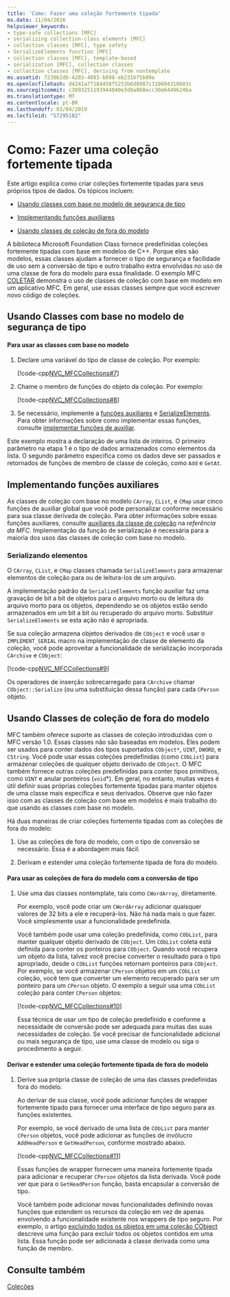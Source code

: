 ```yaml
---
title: 'Como: Fazer uma coleção fortemente tipada'
ms.date: 11/04/2016
helpviewer_keywords:
- type-safe collections [MFC]
- serializing collection-class elements [MFC]
- collection classes [MFC], type safety
- SerializeElements function [MFC]
- collection classes [MFC], template-based
- serialization [MFC], collection classes
- collection classes [MFC], deriving from nontemplate
ms.assetid: 7230b2db-4283-4083-b098-eb231bf5b89e
ms.openlocfilehash: d4241a77184458f5253b6d8987c310604310683c
ms.sourcegitcommit: c3093251193944840e3d0a068ecc30e6449624ba
ms.translationtype: MT
ms.contentlocale: pt-BR
ms.lasthandoff: 03/04/2019
ms.locfileid: "57295182"
---
```

# <a name="how-to-make-a-type-safe-collection"></a>Como: Fazer uma coleção fortemente tipada

Este artigo explica como criar coleções fortemente tipadas para seus próprios tipos de dados. Os tópicos incluem:

- [Usando classes com base no modelo de segurança de tipo](#_core_using_template.2d.based_classes_for_type_safety)

- [Implementando funções auxiliares](#_core_implementing_helper_functions)

- [Usando classes de coleção de fora do modelo](#_core_using_nontemplate_collection_classes)

A biblioteca Microsoft Foundation Class fornece predefinidas coleções fortemente tipadas com base em modelos de C++. Porque eles são modelos, essas classes ajudam a fornecer o tipo de segurança e facilidade de uso sem a conversão de tipo e outro trabalho extra envolvidas no uso de uma classe de fora do modelo para essa finalidade. O exemplo MFC [COLETAR](../visual-cpp-samples.md) demonstra o uso de classes de coleção com base em modelo em um aplicativo MFC. Em geral, use essas classes sempre que você escrever novo código de coleções.

##  <a name="_core_using_template.2d.based_classes_for_type_safety"></a> Usando Classes com base no modelo de segurança de tipo

#### <a name="to-use-template-based-classes"></a>Para usar as classes com base no modelo

1. Declare uma variável do tipo de classe de coleção. Por exemplo:

   [!code-cpp[NVC_MFCCollections#7](../mfc/codesnippet/cpp/how-to-make-a-type-safe-collection_1.cpp)]

1. Chame o membro de funções do objeto da coleção. Por exemplo:

   [!code-cpp[NVC_MFCCollections#8](../mfc/codesnippet/cpp/how-to-make-a-type-safe-collection_2.cpp)]

1. Se necessário, implemente a [funções auxiliares](../mfc/reference/collection-class-helpers.md) e [SerializeElements](../mfc/reference/collection-class-helpers.md#serializeelements). Para obter informações sobre como implementar essas funções, consulte [implementar funções de auxiliar](#_core_implementing_helper_functions).

Este exemplo mostra a declaração de uma lista de inteiros. O primeiro parâmetro na etapa 1 é o tipo de dados armazenados como elementos da lista. O segundo parâmetro especifica como os dados deve ser passados e retornados de funções de membro de classe de coleção, como `Add` e `GetAt`.

##  <a name="_core_implementing_helper_functions"></a> Implementando funções auxiliares

As classes de coleção com base no modelo `CArray`, `CList`, e `CMap` usar cinco funções de auxiliar global que você pode personalizar conforme necessário para sua classe derivada de coleção. Para obter informações sobre essas funções auxiliares, consulte [auxiliares da classe de coleção](../mfc/reference/collection-class-helpers.md) na *referência da MFC*. Implementação da função de serialização é necessária para a maioria dos usos das classes de coleção com base no modelo.

###  <a name="_core_serializing_elements"></a> Serializando elementos

O `CArray`, `CList`, e `CMap` classes chamada `SerializeElements` para armazenar elementos de coleção para ou de leitura-los de um arquivo.

A implementação padrão da `SerializeElements` função auxiliar faz uma gravação de bit a bit de objetos para o arquivo morto ou de leitura do arquivo morto para os objetos, dependendo se os objetos estão sendo armazenados em um bit a bit ou recuperado do arquivo morto. Substituir `SerializeElements` se esta ação não é apropriada.

Se sua coleção armazena objetos derivados de `CObject` e você usar o `IMPLEMENT_SERIAL` macro na implementação de classe de elemento da coleção, você pode aproveitar a funcionalidade de serialização incorporada `CArchive` e `CObject`:

[!code-cpp[NVC_MFCCollections#9](../mfc/codesnippet/cpp/how-to-make-a-type-safe-collection_3.cpp)]

Os operadores de inserção sobrecarregado para `CArchive` chamar `CObject::Serialize` (ou uma substituição dessa função) para cada `CPerson` objeto.

##  <a name="_core_using_nontemplate_collection_classes"></a> Usando Classes de coleção de fora do modelo

MFC também oferece suporte as classes de coleção introduzidas com o MFC versão 1.0. Essas classes não são baseadas em modelos. Eles podem ser usados para conter dados dos tipos suportados `CObject*`, `UINT`, `DWORD`, e `CString`. Você pode usar essas coleções predefinidas (como `CObList`) para armazenar coleções de qualquer objeto derivado de `CObject`. O MFC também fornece outras coleções predefinidas para conter tipos primitivos, como `UINT` e anular ponteiros (`void`*). Em geral, no entanto, muitas vezes é útil definir suas próprias coleções fortemente tipadas para manter objetos de uma classe mais específica e seus derivados. Observe que não fazer isso com as classes de coleção com base em modelos é mais trabalho do que usando as classes com base no modelo.

Há duas maneiras de criar coleções fortemente tipadas com as coleções de fora do modelo:

1. Use as coleções de fora do modelo, com o tipo de conversão se necessário. Essa é a abordagem mais fácil.

1. Derivam e estender uma coleção fortemente tipada de fora do modelo.

#### <a name="to-use-the-nontemplate-collections-with-type-casting"></a>Para usar as coleções de fora do modelo com a conversão de tipo

1. Use uma das classes nontemplate, tais como `CWordArray`, diretamente.

   Por exemplo, você pode criar um `CWordArray` adicionar quaisquer valores de 32 bits a ele e recuperá-los. Não há nada mais o que fazer. Você simplesmente usar a funcionalidade predefinida.

   Você também pode usar uma coleção predefinida, como `CObList`, para manter qualquer objeto derivado de `CObject`. Um `CObList` coleta está definida para conter os ponteiros para `CObject`. Quando você recupera um objeto da lista, talvez você precise converter o resultado para o tipo apropriado, desde o `CObList` funções retornam ponteiros para `CObject`. Por exemplo, se você armazenar `CPerson` objetos em um `CObList` coleção, você tem que converter um elemento recuperado para ser um ponteiro para um `CPerson` objeto. O exemplo a seguir usa uma `CObList` coleção para conter `CPerson` objetos:

   [!code-cpp[NVC_MFCCollections#10](../mfc/codesnippet/cpp/how-to-make-a-type-safe-collection_4.cpp)]

   Essa técnica de usar um tipo de coleção predefinido e conforme a necessidade de conversão pode ser adequada para muitas das suas necessidades de coleção. Se você precisar de funcionalidade adicional ou mais segurança de tipo, use uma classe de modelo ou siga o procedimento a seguir.

#### <a name="to-derive-and-extend-a-nontemplate-type-safe-collection"></a>Derivar e estender uma coleção fortemente tipada de fora do modelo

1. Derive sua própria classe de coleção de uma das classes predefinidas fora do modelo.

   Ao derivar de sua classe, você pode adicionar funções de wrapper fortemente tipado para fornecer uma interface de tipo seguro para as funções existentes.

   Por exemplo, se você derivado de uma lista de `CObList` para manter `CPerson` objetos, você pode adicionar as funções de invólucro `AddHeadPerson` e `GetHeadPerson`, conforme mostrado abaixo.

   [!code-cpp[NVC_MFCCollections#11](../mfc/codesnippet/cpp/how-to-make-a-type-safe-collection_5.h)]

   Essas funções de wrapper fornecem uma maneira fortemente tipada para adicionar e recuperar `CPerson` objetos da lista derivada. Você pode ver que para o `GetHeadPerson` função, basta encapsular a conversão de tipo.

   Você também pode adicionar novas funcionalidades definindo novas funções que estendem os recursos da coleção em vez de apenas envolvendo a funcionalidade existente nos wrappers de tipo seguro. Por exemplo, o artigo [excluindo todos os objetos em uma coleção CObject](../mfc/deleting-all-objects-in-a-cobject-collection.md) descreve uma função para excluir todos os objetos contidos em uma lista. Essa função pode ser adicionada à classe derivada como uma função de membro.

## <a name="see-also"></a>Consulte também

[Coleções](../mfc/collections.md)
